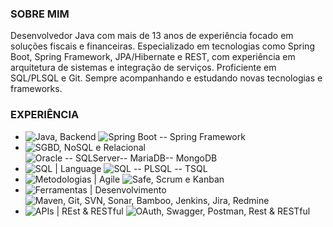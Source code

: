 
<h3>SOBRE MIM</h3>

Desenvolvedor Java com mais de 13 anos de experiência focado em soluções fiscais e financeiras. Especializado em tecnologias como Spring Boot, Spring Framework, JPA/Hibernate e REST, com experiência em arquitetura de sistemas e integração de serviços. Proficiente em SQL/PLSQL e Git. Sempre acompanhando e estudando novas tecnologias e frameworks.

<h3>EXPERIÊNCIA</h3>

- <img src="https://img.shields.io/badge/Java | Backend - 13 anos-white?labelColor=black" alt="Java, Backend"> 
  <img src="https://img.shields.io/badge/Spring Boot -- Spring Framework -- J2EE-grey" alt="Spring Boot -- Spring Framework ">
- <img src="https://img.shields.io/badge/SGBD | NoSQL e Relacional  - 13 anos-white?labelColor=black" alt="SGBD, NoSQL e Relacional">
  <img src="https://img.shields.io/badge/Oracle -- SQLServer-- MariaDB --MongoDB-grey" alt="Oracle -- SQLServer-- MariaDB-- MongoDB">
- <img src="https://img.shields.io/badge/SQL | Language  - 13 anos-white?labelColor=black" alt="SQL | Language">
  <img src="https://img.shields.io/badge/SQL -- PLSQL -- TSQL-grey" alt="SQL -- PLSQL -- TSQL">		
- <img src="https://img.shields.io/badge/Metodologias | Agile  - 8 anos-white?labelColor=black" alt="Metodologias | Agile">
  <img src="https://img.shields.io/badge/Safe, Scrum e Kanban-grey" alt="Safe, Scrum e Kanban">
- <img src="https://img.shields.io/badge/Ferramentas | Desenvolvimento  - 8 anos-white?labelColor=black" alt="Ferramentas | Desenvolvimento">
  <img src="https://img.shields.io/badge/Maven, Git, SVN, Sonar, Bamboo, Jenkins, Jira, Redmine-grey" alt="Maven, Git, SVN, Sonar, Bamboo, Jenkins, Jira, Redmine">
- <img src="https://img.shields.io/badge/APIs | Rest & RESTful - 4 anos-white?labelColor=black" alt="APIs | REst & RESTful">
  <img src="https://img.shields.io/badge/OAuth, Swagger, Postman, Rest & RESTful-grey" alt="OAuth, Swagger, Postman, Rest & RESTful">
